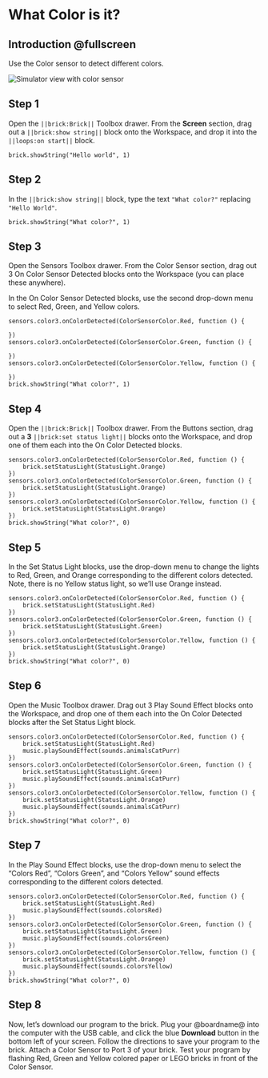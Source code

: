 # What Color is it?

## Introduction @fullscreen

Use the Color sensor to detect different colors.

![Simulator view with color sensor](/static/tutorials/what-color/color-detector.gif)

## Step 1

Open the ``||brick:Brick||`` Toolbox drawer. From the **Screen** section, drag out a ``||brick:show string||`` block onto the Workspace, and drop it into the ``||loops:on start||`` block.

```blocks
brick.showString("Hello world", 1)
```

## Step 2

In the ``||brick:show string||`` block, type the text ``"What color?"`` replacing ``"Hello World"``.

```blocks
brick.showString("What color?", 1) 
```

## Step 3

Open the Sensors Toolbox drawer.  From the Color Sensor section, drag out 3 On Color Sensor Detected blocks onto the Workspace (you can place these anywhere). 
 
In the On Color Sensor Detected blocks, use the second drop-down menu to select Red, Green, and Yellow colors. 

```blocks
sensors.color3.onColorDetected(ColorSensorColor.Red, function () {

})
sensors.color3.onColorDetected(ColorSensorColor.Green, function () {

})
sensors.color3.onColorDetected(ColorSensorColor.Yellow, function () {

})
brick.showString("What color?", 1)
```

## Step 4

Open the ``||brick:Brick||`` Toolbox drawer. From the Buttons section, drag out a **3** ``||brick:set status light||`` blocks onto the Workspace, and drop one of them each into the On Color Detected blocks.

```blocks
sensors.color3.onColorDetected(ColorSensorColor.Red, function () {
    brick.setStatusLight(StatusLight.Orange)
})
sensors.color3.onColorDetected(ColorSensorColor.Green, function () {
    brick.setStatusLight(StatusLight.Orange)
})
sensors.color3.onColorDetected(ColorSensorColor.Yellow, function () {
    brick.setStatusLight(StatusLight.Orange)
})
brick.showString("What color?", 0)
```

## Step 5

In the Set Status Light blocks, use the drop-down menu to change the lights to Red, Green, and Orange corresponding to the different colors detected.  Note, there is no Yellow status light, so we’ll use Orange instead.

```blocks
sensors.color3.onColorDetected(ColorSensorColor.Red, function () {
    brick.setStatusLight(StatusLight.Red)
})
sensors.color3.onColorDetected(ColorSensorColor.Green, function () {
    brick.setStatusLight(StatusLight.Green)
})
sensors.color3.onColorDetected(ColorSensorColor.Yellow, function () {
    brick.setStatusLight(StatusLight.Orange)
})
brick.showString("What color?", 0)
```

## Step 6

Open the Music Toolbox drawer.  Drag out 3 Play Sound Effect blocks onto the Workspace, and drop one of them each into the On Color Detected blocks after the Set Status Light block.

```blocks
sensors.color3.onColorDetected(ColorSensorColor.Red, function () {
    brick.setStatusLight(StatusLight.Red)
    music.playSoundEffect(sounds.animalsCatPurr)
})
sensors.color3.onColorDetected(ColorSensorColor.Green, function () {
    brick.setStatusLight(StatusLight.Green)
    music.playSoundEffect(sounds.animalsCatPurr)
})
sensors.color3.onColorDetected(ColorSensorColor.Yellow, function () {
    brick.setStatusLight(StatusLight.Orange)
    music.playSoundEffect(sounds.animalsCatPurr)
})
brick.showString("What color?", 0)
```

## Step 7

In the Play Sound Effect blocks, use the drop-down menu to select the “Colors Red”, “Colors Green”, and “Colors Yellow” sound effects corresponding to the different colors detected. 

```blocks
sensors.color3.onColorDetected(ColorSensorColor.Red, function () {
    brick.setStatusLight(StatusLight.Red)
    music.playSoundEffect(sounds.colorsRed)
})
sensors.color3.onColorDetected(ColorSensorColor.Green, function () {
    brick.setStatusLight(StatusLight.Green)
    music.playSoundEffect(sounds.colorsGreen)
})
sensors.color3.onColorDetected(ColorSensorColor.Yellow, function () {
    brick.setStatusLight(StatusLight.Orange)
    music.playSoundEffect(sounds.colorsYellow)
})
brick.showString("What color?", 0)
```

## Step 8

Now, let’s download our program to the brick. Plug your @boardname@ into the computer with the USB cable, and click the blue **Download** button in the bottom left of your screen.  Follow the directions to save your program to the brick. Attach a Color Sensor to Port 3 of your brick. Test your program by flashing Red, Green and Yellow colored paper or LEGO bricks in front of the Color Sensor.
